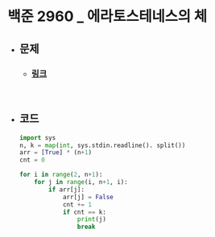 # 백준 2960 _ 에라토스테네스의 체

- ## 문제
    - ### [링크](https://www.acmicpc.net/problem/2960)

<br>

- ## 코드
    ```python
    import sys
    n, k = map(int, sys.stdin.readline(). split())
    arr = [True] * (n+1)
    cnt = 0

    for i in range(2, n+1):
        for j in range(i, n+1, i):
            if arr[j]:
                arr[j] = False
                cnt += 1
                if cnt == k:
                    print(j)
                    break
    ```